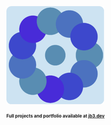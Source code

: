 <a href="https://github.com/jb3/fractal"><img width="256px" src="fractal-20251101-084539.png"/></a>

<sub>**Full projects and portfolio available at [jb3.dev](https://jb3.dev/)**</sub>
